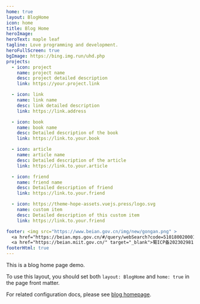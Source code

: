 ```yaml
---
home: true
layout: BlogHome
icon: home
title: Blog Home
heroImage:
heroText: maple leaf
tagline: Love programming and development.
heroFullScreen: true
bgImage: https://bing.img.run/uhd.php
projects:
  - icon: project
    name: project name
    desc: project detailed description
    link: https://your.project.link

  - icon: link
    name: link name
    desc: link detailed description
    link: https://link.address

  - icon: book
    name: book name
    desc: Detailed description of the book
    link: https://link.to.your.book

  - icon: article
    name: article name
    desc: Detailed description of the article
    link: https://link.to.your.article

  - icon: friend
    name: friend name
    desc: Detailed description of friend
    link: https://link.to.your.friend

  - icon: https://theme-hope-assets.vuejs.press/logo.svg
    name: custom item
    desc: Detailed description of this custom item
    link: https://link.to.your.friend

footer: <img src="https://www.beian.gov.cn/img/new/gongan.png" >
  <a href="https://beian.mps.gov.cn/#/query/webSearch?code=51018002000145" target="_blank" >川公网安备51018002000145</a></br>
  <a href="https://beian.miit.gov.cn/" target="_blank">蜀ICP备2023029817号-1</a>
footerHtml: true
---
```


This is a blog home page demo.

To use this layout, you should set both `layout: BlogHome` and `home: true` in the page front matter.

For related configuration docs, please see [blog homepage](https://theme-hope.vuejs.press/guide/blog/home.html).
